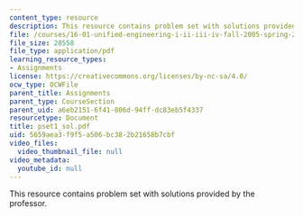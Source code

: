```yaml
---
content_type: resource
description: This resource contains problem set with solutions provided by the professor.
file: /courses/16-01-unified-engineering-i-ii-iii-iv-fall-2005-spring-2006/5659aea3f9f5a506bc382b21658b7cbf_pset1_sol.pdf
file_size: 28558
file_type: application/pdf
learning_resource_types:
- Assignments
license: https://creativecommons.org/licenses/by-nc-sa/4.0/
ocw_type: OCWFile
parent_title: Assignments
parent_type: CourseSection
parent_uid: a6eb2151-6f41-806d-94ff-dc83eb5f4337
resourcetype: Document
title: pset1_sol.pdf
uid: 5659aea3-f9f5-a506-bc38-2b21658b7cbf
video_files:
  video_thumbnail_file: null
video_metadata:
  youtube_id: null
---
```

This resource contains problem set with solutions provided by the professor.
